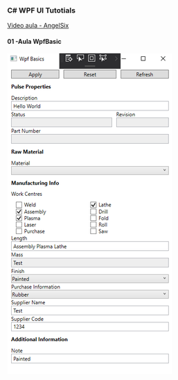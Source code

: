 ### C# WPF UI Tutotials 

[Video aula - AngelSix](https://www.youtube.com/watch?v=Vjldip84CXQ&list=PLrW43fNmjaQVYF4zgsD0oL9Iv6u23PI6M&index=1)
<p>

#### 01 -Aula WpfBasic
![Aula 1 - The Basics](img/TheBasics.PNG)